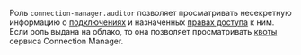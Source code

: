 Роль `connection-manager.auditor` позволяет просматривать несекретную информацию о [подключениях](../../metadata-hub/concepts/connection-manager.md) и назначенных [правах доступа](../../iam/concepts/access-control/index.md) к ним. Если роль выдана на облако, то она позволяет просматривать [квоты](../../metadata-hub/concepts/limits.md) сервиса Connection Manager.
